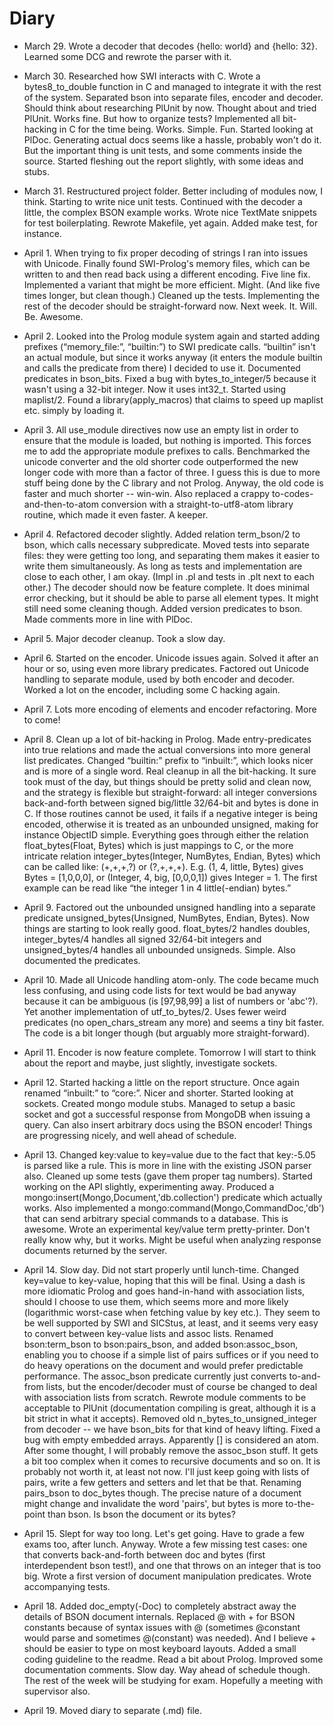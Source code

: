 # Diary

 * March 29. Wrote a decoder that decodes {hello: world} and {hello: 32}.
   Learned some DCG and rewrote the parser with it.

 * March 30. Researched how SWI interacts with C. Wrote a bytes8_to_double
   function in C and managed to integrate it with the rest of the system.
   Separated bson into separate files, encoder and decoder. Should think about
   researching PlUnit by now. Thought about and tried PlUnit. Works fine.
   But how to organize tests? Implemented all bit-hacking in C for the time
   being. Works. Simple. Fun. Started looking at PlDoc. Generating actual
   docs seems like a hassle, probably won't do it. But the important thing
   is unit tests, and some comments inside the source. Started fleshing out
   the report slightly, with some ideas and stubs.

 * March 31. Restructured project folder. Better including of modules now,
   I think. Starting to write nice unit tests. Continued with the decoder a
   little, the complex BSON example works. Wrote nice TextMate snippets for
   test boilerplating. Rewrote Makefile, yet again. Added make test, for
   instance.

 * April 1. When trying to fix proper decoding of strings I ran into issues
   with Unicode. Finally found SWI-Prolog's memory files, which can be
   written to and then read back using a different encoding. Five line
   fix. Implemented a variant that might be more efficient. Might.
   (And like five times longer, but clean though.) Cleaned up the tests.
   Implementing the rest of the decoder should be straight-forward now.
   Next week. It. Will. Be. Awesome.

 * April 2. Looked into the Prolog module system again and started adding
   prefixes (“memory_file:”, “builtin:”) to SWI predicate calls. “builtin”
   isn't an actual module, but since it works anyway (it enters the module
   builtin and calls the predicate from there) I decided to use it.
   Documented predicates in bson_bits. Fixed a bug with bytes_to_integer/5
   because it wasn't using a 32-bit integer. Now it uses int32_t. Started
   using maplist/2. Found a library(apply_macros) that claims to speed up
   maplist etc. simply by loading it.

 * April 3. All use_module directives now use an empty list in order to
   ensure that the module is loaded, but nothing is imported. This forces
   me to add the appropriate module prefixes to calls. Benchmarked the
   unicode converter and the old shorter code outperformed the new longer
   code with more than a factor of three. I guess this is due to more
   stuff being done by the C library and not Prolog. Anyway, the old code
   is faster and much shorter -- win-win. Also replaced a crappy
   to-codes-and-then-to-atom conversion with a straight-to-utf8-atom
   library routine, which made it even faster. A keeper.

 * April 4. Refactored decoder slightly. Added relation term_bson/2 to bson,
   which calls necessary subpredicate. Moved tests into separate files: they
   were getting too long, and separating them makes it easier to write them
   simultaneously. As long as tests and implementation are close to each other,
   I am okay. (Impl in .pl and tests in .plt next to each other.) The decoder
   should now be feature complete. It does minimal error checking, but it
   should be able to parse all element types. It might still need some
   cleaning though. Added version predicates to bson. Made comments more
   in line with PlDoc.

 * April 5. Major decoder cleanup. Took a slow day.

 * April 6. Started on the encoder. Unicode issues again. Solved it after
   an hour or so, using even more library predicates. Factored out Unicode
   handling to separate module, used by both encoder and decoder. Worked a
   lot on the encoder, including some C hacking again.

 * April 7. Lots more encoding of elements and encoder refactoring.
   More to come!

 * April 8. Clean up a lot of bit-hacking in Prolog. Made entry-predicates
   into true relations and made the actual conversions into more general list
   predicates. Changed “builtin:” prefix to “inbuilt:”, which looks nicer
   and is more of a single word. Real cleanup in all the bit-hacking. It sure
   took must of the day, but things should be pretty solid and clean now,
   and the strategy is flexible but straight-forward: all integer conversions
   back-and-forth between signed big/little 32/64-bit and bytes is done in C.
   If those routines cannot be used, it fails if a negative integer is being
   encoded, otherwise it is treated as an unbounded unsigned, making for
   instance ObjectID simple. Everything goes through either the relation
   float_bytes(Float, Bytes) which is just mappings to C, or the more
   intricate relation integer_bytes(Integer, NumBytes, Endian, Bytes) which
   can be called like: (+,+,+,?) or (?,+,+,+). E.g. (1, 4, little, Bytes)
   gives Bytes = [1,0,0,0], or (Integer, 4, big, [0,0,0,1]) gives Integer = 1.
   The first example can be read like “the integer 1 in 4 little(-endian)
   bytes.”

 * April 9. Factored out the unbounded unsigned handling into a separate
   predicate unsigned_bytes(Unsigned, NumBytes, Endian, Bytes). Now things
   are starting to look really good. float_bytes/2 handles doubles,
   integer_bytes/4 handles all signed 32/64-bit integers and
   unsigned_bytes/4 handles all unbounded unsigneds. Simple. Also documented
   the predicates.

 * April 10. Made all Unicode handling atom-only. The code became much
   less confusing, and using code lists for text would be bad anyway because
   it can be ambiguous (is [97,98,99] a list of numbers or 'abc'?). Yet
   another implementation of utf_to_bytes/2. Uses fewer weird predicates
   (no open_chars_stream any more) and seems a tiny bit faster. The code
   is a bit longer though (but arguably more straight-forward).

 * April 11. Encoder is now feature complete. Tomorrow I will start to think
   about the report and maybe, just slightly, investigate sockets.

 * April 12. Started hacking a little on the report structure. Once again
   renamed “inbuilt:” to “core:”. Nicer and shorter. Started looking at
   sockets. Created mongo module stubs. Managed to setup a basic socket
   and got a successful response from MongoDB when issuing a query. Can
   also insert arbitrary docs using the BSON encoder! Things are progressing
   nicely, and well ahead of schedule.

 * April 13. Changed key:value to key=value due to the fact that key:-5.05
   is parsed like a rule. This is more in line with the existing JSON parser
   also. Cleaned up some tests (gave them proper tag numbers). Started working
   on the API slightly, experimenting away. Produced a
   mongo:insert(Mongo,Document,'db.collection') predicate which actually
   works. Also implemented a mongo:command(Mongo,CommandDoc,'db') that can
   send arbitrary special commands to a database. This is awesome. Wrote an
   experimental key/value term pretty-printer. Don't really know why, but it
   works. Might be useful when analyzing response documents returned by the
   server.

 * April 14. Slow day. Did not start properly until lunch-time. Changed
   key=value to key-value, hoping that this will be final. Using a dash is
   more idiomatic Prolog and goes hand-in-hand with association lists,
   should I choose to use them, which seems more and more likely
   (logarithmic worst-case when fetching value by key etc.). They seem to
   be well supported by SWI and SICStus, at least, and it seems very easy
   to convert between key-value lists and assoc lists. Renamed
   bson:term_bson to bson:pairs_bson, and added bson:assoc_bson, enabling
   you to choose if a simple list of pairs suffices or if you need to do
   heavy operations on the document and would prefer predictable performance.
   The assoc_bson predicate currently just converts to-and-from lists,
   but the encoder/decoder must of course be changed to deal with association
   lists from scratch. Rewrote module comments to be acceptable to PlUnit
   (documentation compiling is great, although it is a bit strict in what
   it accepts). Removed old n_bytes_to_unsigned_integer from decoder --
   we have bson_bits for that kind of heavy lifting. Fixed a bug with empty
   embedded arrays. Apparently [] is considered an atom. After some thought,
   I will probably remove the assoc_bson stuff. It gets a bit too complex
   when it comes to recursive documents and so on. It is probably not worth
   it, at least not now. I'll just keep going with lists of pairs, write a
   few getters and setters and let that be that. Renaming pairs_bson to
   doc_bytes though. The precise nature of a document might change and
   invalidate the word 'pairs', but bytes is more to-the-point than bson.
   Is bson the document or its bytes?

 * April 15. Slept for way too long. Let's get going. Have to grade a few
   exams too, after lunch. Anyway. Wrote a few missing test cases: one
   that converts back-and-forth between doc and bytes (first interdependent
   bson test!), and one that throws on an integer that is too big. Wrote a
   first version of document manipulation predicates. Wrote accompanying
   tests.

 * April 18. Added doc_empty(-Doc) to completely abstract away the details
   of BSON document internals. Replaced @ with + for BSON constants because
   of syntax issues with @ (sometimes @constant would parse and sometimes
   @(constant) was needed). And I believe + should be easier to type on
   most keyboard layouts. Added a small coding guideline to the readme.
   Read a bit about Prolog. Improved some documentation comments. Slow day.
   Way ahead of schedule though. The rest of the week will be studying for
   exam. Hopefully a meeting with supervisor also.

 * April 19. Moved diary to separate (.md) file.

